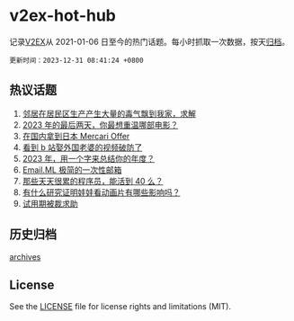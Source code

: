 # v2ex-hot-hub

 记录[V2EX](https://www.v2ex.com/)从 2021-01-06 日至今的热门话题。每小时抓取一次数据，按天[归档](archives)。

`更新时间：2023-12-31 08:41:24 +0800`

## 热议话题

1. [邻居在居民区生产产生大量的毒气飘到我家，求解](https://www.v2ex.com/t/1004569)
1. [2023 年的最后两天，你最想重温哪部电影？](https://www.v2ex.com/t/1004586)
1. [在国内拿到日本 Mercari Offer](https://www.v2ex.com/t/1004606)
1. [看到 b 站娶外国老婆的视频破防了](https://www.v2ex.com/t/1004661)
1. [2023 年，用一个字来总结你的年度？](https://www.v2ex.com/t/1004713)
1. [Email.ML 极简的一次性邮箱](https://www.v2ex.com/t/1004577)
1. [那些天天很累的程序员，能活到 40 么？](https://www.v2ex.com/t/1004679)
1. [有什么研究证明娃娃看动画片有哪些影响吗？](https://www.v2ex.com/t/1004591)
1. [试用期被裁求助](https://www.v2ex.com/t/1004688)

## 历史归档

[archives](archives)

## License

See the [LICENSE](LICENSE) file for license rights and limitations (MIT).
